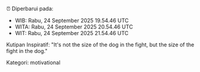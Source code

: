 ⏰ Diperbarui pada:
- WIB: Rabu, 24 September 2025 19.54.46 UTC
- WITA: Rabu, 24 September 2025 20.54.46 UTC
- WIT: Rabu, 24 September 2025 21.54.46 UTC

Kutipan Inspiratif:
"It's not the size of the dog in the fight, but the size of the fight in the dog."


Kategori: motivational

